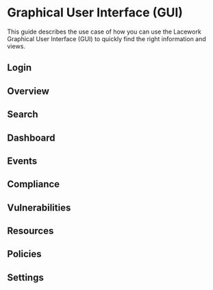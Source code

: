 # Graphical User Interface (GUI)

This guide describes the use case of how you can use the Lacework Graphical User Interface (GUI) to quickly find the right information and views.

## Login



## Overview

## Search

## Dashboard

## Events

## Compliance

## Vulnerabilities

## Resources

## Policies

## Settings
